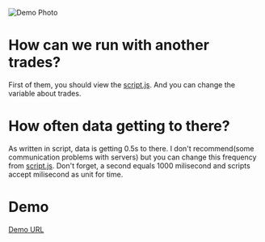 ![Demo Photo](https://github.com/bgebes/binance-live-chart-application-js/blob/gh-pages/demo.jpg)

# How can we run with another trades? 

First of them, you should view the [script.js](https://github.com/bgebes/binance-live-chart-application-js/blob/gh-pages/script.js#L2). And you can change the variable about trades.

# How often data getting to there?

As written in script, data is getting 0.5s to there. I don't recommend(some communication problems with servers) but you can change this frequency from [script.js](https://github.com/bgebes/binance-live-chart-application-js/blob/gh-pages/script.js#L35). Don't forget, a second equals 1000 milisecond and scripts accept milisecond as unit for time.

# Demo

[Demo URL](https://bgebes.github.io/binance-live-chart-application-js/)
